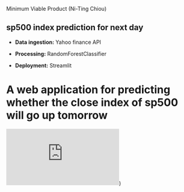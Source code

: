 Minimum Viable Product (Ni-Ting Chiou)

##  sp500 index prediction for next day

* **Data ingestion:** Yahoo finance API

* **Processing:** RandomForestClassifier

* **Deployment:** Streamlit


#  A web application for predicting whether the close index of sp500 will go up tomorrow


![Please see the link](https://share.streamlit.io/chiount/stock_prediction/main/stock_streamlit_app.py))


